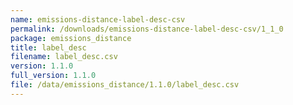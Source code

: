```yaml
---
name: emissions-distance-label-desc-csv
permalink: /downloads/emissions-distance-label-desc-csv/1_1_0
package: emissions_distance
title: label_desc
filename: label_desc.csv
version: 1.1.0
full_version: 1.1.0
file: /data/emissions_distance/1.1.0/label_desc.csv
---
```

